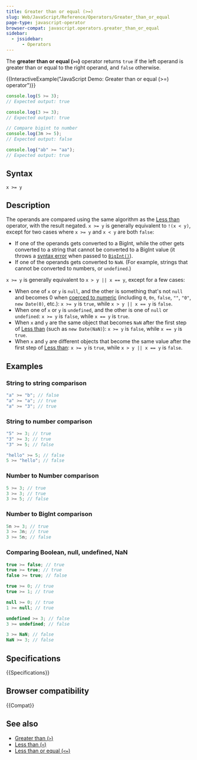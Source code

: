 ```yaml
---
title: Greater than or equal (>=)
slug: Web/JavaScript/Reference/Operators/Greater_than_or_equal
page-type: javascript-operator
browser-compat: javascript.operators.greater_than_or_equal
sidebar:
  - jssidebar:
      - Operators
---
```


The **greater than or equal (`>=`)** operator returns `true` if
the left operand is greater than or equal to the right operand, and `false`
otherwise.

{{InteractiveExample("JavaScript Demo: Greater than or equal (>=) operator")}}

```js interactive-example
console.log(5 >= 3);
// Expected output: true

console.log(3 >= 3);
// Expected output: true

// Compare bigint to number
console.log(3n >= 5);
// Expected output: false

console.log("ab" >= "aa");
// Expected output: true
```

## Syntax

```js-nolint
x >= y
```

## Description

The operands are compared using the same algorithm as the [Less than](/en-US/docs/Web/JavaScript/Reference/Operators/Less_than) operator, with the result negated. `x >= y` is generally equivalent to `!(x < y)`, except for two cases where `x >= y` and `x < y` are both `false`:

- If one of the operands gets converted to a BigInt, while the other gets converted to a string that cannot be converted to a BigInt value (it throws a [syntax error](/en-US/docs/Web/JavaScript/Reference/Errors/Invalid_BigInt_syntax) when passed to [`BigInt()`](/en-US/docs/Web/JavaScript/Reference/Global_Objects/BigInt/BigInt)).
- If one of the operands gets converted to `NaN`. (For example, strings that cannot be converted to numbers, or `undefined`.)

`x >= y` is generally equivalent to `x > y || x == y`, except for a few cases:

- When one of `x` or `y` is `null`, and the other is something that's not `null` and becomes 0 when [coerced to numeric](/en-US/docs/Web/JavaScript/Guide/Data_structures#numeric_coercion) (including `0`, `0n`, `false`, `""`, `"0"`, `new Date(0)`, etc.): `x >= y` is `true`, while `x > y || x == y` is `false`.
- When one of `x` or `y` is `undefined`, and the other is one of `null` or `undefined`: `x >= y` is `false`, while `x == y` is `true`.
- When `x` and `y` are the same object that becomes `NaN` after the first step of [Less than](/en-US/docs/Web/JavaScript/Reference/Operators/Less_than) (such as `new Date(NaN)`): `x >= y` is `false`, while `x == y` is `true`.
- When `x` and `y` are different objects that become the same value after the first step of [Less than](/en-US/docs/Web/JavaScript/Reference/Operators/Less_than): `x >= y` is `true`, while `x > y || x == y` is `false`.

## Examples

### String to string comparison

```js
"a" >= "b"; // false
"a" >= "a"; // true
"a" >= "3"; // true
```

### String to number comparison

```js
"5" >= 3; // true
"3" >= 3; // true
"3" >= 5; // false

"hello" >= 5; // false
5 >= "hello"; // false
```

### Number to Number comparison

```js
5 >= 3; // true
3 >= 3; // true
3 >= 5; // false
```

### Number to BigInt comparison

```js
5n >= 3; // true
3 >= 3n; // true
3 >= 5n; // false
```

### Comparing Boolean, null, undefined, NaN

```js
true >= false; // true
true >= true; // true
false >= true; // false

true >= 0; // true
true >= 1; // true

null >= 0; // true
1 >= null; // true

undefined >= 3; // false
3 >= undefined; // false

3 >= NaN; // false
NaN >= 3; // false
```

## Specifications

{{Specifications}}

## Browser compatibility

{{Compat}}

## See also

- [Greater than (`>`)](/en-US/docs/Web/JavaScript/Reference/Operators/Greater_than)
- [Less than (`<`)](/en-US/docs/Web/JavaScript/Reference/Operators/Less_than)
- [Less than or equal (`<=`)](/en-US/docs/Web/JavaScript/Reference/Operators/Less_than_or_equal)
